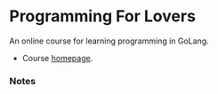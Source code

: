 # Programming For Lovers
An online course for learning programming in GoLang.

- Course [homepage](https://programmingforlovers.com/).

### Notes

